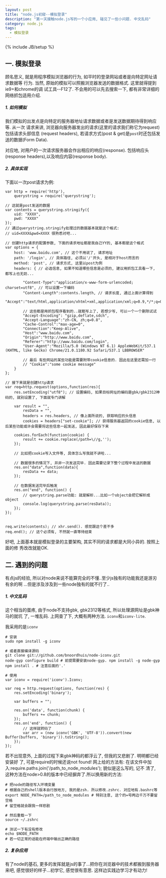 ```yaml
---
layout: post
title: "node.js初窥--模拟登录"
description: "第一天接触node.js写的一个小应用, 碰见了一些小问题. 中文乱码"
category: node.js
tags: 
  - 模拟登录
---
```

{% include JB/setup %}

## 一. 模拟登录

顾名思义, 就是用程序模拟浏览器的行为, 如平时的登录网站或者是向特定网址请求数据等
行为. 当然, 原始的模拟可以照搬浏览器发送的数据格式. 这里就得提到ie9+和chrome的调
试工具--F12了. 不会用的可以先去搜索一下, 都有非常详细的网络抓包适用介绍.

##### 1. 如何模拟

我们模拟的出发点是向特定的服务器地址请求数据或者是发送数据期待得到响应等. 从一次
请求来讲, 浏览器向服务器发出的请求(这里的请求我们称它为request)包括请求头部信息
(request headers), 若请求方式(post & get)是`post`时还包括发送的数据(Form Data).

对应地, 对用户的一次请求服务器会作出相应的响应(response). 包括响应头(response
headers),以及响应内容(response body).

<!--more-->

##### 2. 具体实现

下面以一次post请求为例:

    var http = require('http'),
        querystring = require('querystring');

    // 这就是post发送的数据
    var contents = querystring.stringify({
        uid: "XXXX",
        pwd: "XXXX"
    });
    // 通过querystring.stringify处理过的数据基本就是这个格式:
    // uid=XXXX&pwd=XXXX 很熟悉对吧...

    // 创建http请求的配置参数, 下面的请求地址都是我自己YY的, 基本都是这个格式
    var options = {
        host: 'www.baidu.com', // 这个不用说了, 请求地址
        path: '/login', // 具体路径, 必须以'/'开头, 是相对于host而言的
        method: 'post', // 请求方式, 这里以post为例
        headers: { // 必选信息, 如果不知道哪些信息是必须的, 建议用抓包工具看一下, 都写上也无妨...

            "Content-Type":"application/x-www-form-urlencoded; charset=utf8", // 可以设置一下编码
            "Content-Length":contents.length, // 请求长度, 通过上面计算得到		
            "Accept":"text/html,application/xhtml+xml,application/xml;q=0.9,*/*;q=0.8",
        
            // 这些都是用抓包程序看到的..就都写上了, 若想少写, 可以一个一个删除试试
            "Accept-Encoding": "gzip,deflate,sdch",
            "Accept-Language":"zh-CN, zh;q=0.8",
            "Cache-Control":"max-age=0",
            "Connection":"Keep-Alive",	
            "Host":"www.baidu.com",
            "Origin":"http://www.baidu.com",
            "Referer":"http://www.baidu.com/login",
            "User-Agent":"Mozilla/5.0 (Windows NT 6.1) AppleWebKit/537.1 (KHTML, like Gecko) Chrome/21.0.1180.92 Safari/537.1 LBBROWSER"

            // 最后 有些网站的某些功能是需要附带cookie信息的. 因此在这里还需加一行
            // "Cookie":"some cookie message"
        }
    };

    // 接下来就是创建http请求
    var req=http.request(options,function(res){
        res.setEncoding("utf8"); // 设置编码, 如果目标网址的编码是gbk/gbk2312神码的, 就别设置了, 下面就专门讲解

        var result = "",
            resData = "",
            headers = res.headers, // 像上面所说的, 获取响应的头信息
            cookies = headers["set-cookie"]; // 获得服务器返回的cookie信息, 以后某些功能或许会需要将这些信息一起发送, 因此最好保存下来

        cookies.forEach(function(cookie) {
            result += cookie.replace(/path=\//g,'');
        });

        // 比如把cookie写入文件等, 具体怎么写我就不讲啦...

        // 数据很多的情况下, 并非一次发送完毕. 因此需要记录下整个过程中发送的数据
        res.on("data",function(data){
            resData += data;
        });

        // 在数据发送完毕后触发
        res.on("end", function() {
            // querystring.parse功能: 就是解析...比如一个object会把它解析成object
            console.log(querystring.parse(resData));
        });
    });


    req.write(contents); // xhr.send(). 感觉跟这个差不多
    req.end(); // 这个必须有, 不然就一直等待结束

好吧, 上面基本就是模拟登录的主要架构, 其实不同的请求都是大同小异的. 按照上面的修
秀改改就能OK.

## 二. 遇到的问题

有点js的经验, 所以对node来说不能算完全的不懂..至少js独有的功能我还是游刃有余的啊
...但是涉及涉及到一些node独有的就不行了..

##### 1. 中文乱码

这个相当的蛋疼, 由于node不支持gbk, gbk2312等格式, 所以处理源网址是gbk神马的就坑
了, 一堆乱码. 上网查了下, 大概有两种方法. `iconv`和`iconv-lite`.

我采用的是`iconv`

    # 安装
    sudo npm install -g iconv

    # 或者直接编译源码
    git clone git://github.com/bnoordhuis/node-iconv.git
    node-gyp configure build # 前提需要安装node-gyp. npm install -g node-gyp
    npm install . # 注意后面的'.'

    # 使用
    var iconv = require('iconv').Iconv;

    var req = http.request(options, function(res) {
        res.setEncoding('binary');

        var buffers = "";

        res.on('data', function(chunk) {
            buffers += chunk;
        });
        res.on('end', function() {
            // 这样就转码了
            var arr = (new iconv('GBK', 'UTF-8')).convert(new Buffer(buffers, 'binary')).toString();
        });
    });

若不出现意外, 上面的过程下来gbk神码的都浮云了, 但我的又悲剧了. 明明都已经安装好
了, 可是require的时候还说not found! 网上给的方法有:
在该文件中加入:require.paths.join('/path_to_node_modules'); 貌似是这么写的, 记不
清了, 这种方法在node>0.8的版本中已经摒弃了.所以换用新的方法:

    # 把node的路径写入环境变量
    # 根据自己的shell版本自行放地方, 我的是zsh. 所以修改.zshrc. 对应地有.bashrc等
    export NODE_PATH=/path_to_node_modules # 特别注意, 这个的=号两边千万不要留空格
    # 留空格就会跟我一样悲剧

    # 然后重载一下
    source ~/.zshrc

    # 测试一下有没有修改
    echo $NODE_PATH
    # 若一切正常的话能在终端中输出正确的路径

##### 2. 复杂应用

有了node的基石, 更多的发挥就是js的事了...把你在浏览器中的技术都搬到服务器来吧,
感觉很好的样子...初学它, 感觉很有意思. 这样边实践边学习才有动力!
